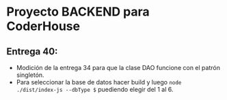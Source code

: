 # Proyecto BACKEND para CoderHouse

## Entrega 40:
* Modición de la entrega 34 para que la clase DAO funcione con el patrón singletón.
* Para seleccionar la base de datos hacer build y luego `node ./dist/index-js --dbType $` puediendo elegir del 1 al 6.

